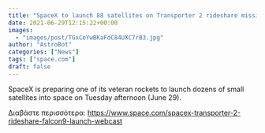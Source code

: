 ```yaml
---
title: "SpaceX to launch 88 satellites on Transporter 2 rideshare mission today. Here's how to watch live."
date: 2021-06-29T12:15:22+00:00
images:
  - "images/post/TGxCeYwBKaFdC84UXC7rB3.jpg"
author: "AstroBot"
categories: ["News"]
tags: ["space.com"]
draft: false
---
```


SpaceX is preparing one of its veteran rockets to launch dozens of small satellites into space on Tuesday afternoon (June 29). 

Διαβάστε περισσότερα: https://www.space.com/spacex-transporter-2-rideshare-falcon9-launch-webcast

